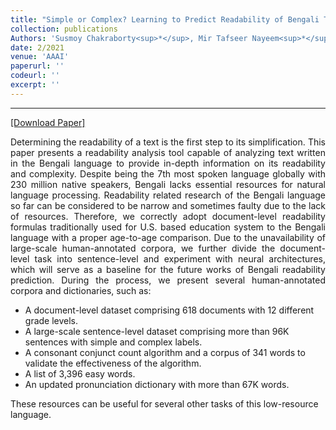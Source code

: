```yaml
---
title: "Simple or Complex? Learning to Predict Readability of Bengali Texts"
collection: publications
Authors: 'Susmoy Chakraborty<sup>*</sup>, Mir Tafseer Nayeem<sup>*</sup>, and <b>Wasi Ahmad</b>'
date: 2/2021
venue: 'AAAI'
paperurl: ''
codeurl: ''
excerpt: ''
---
```

---
<a href='' target="_blank">[Download Paper]</a>

<p align="justify">
Determining the readability of a text is the first step to its simplification. This paper presents a readability analysis tool capable of analyzing text written 
in the Bengali language to provide in-depth information on its readability and complexity. Despite being the 7th most spoken language globally with 230 million 
native speakers, Bengali lacks essential resources for natural language processing. Readability related research of the Bengali language so far can be considered 
to be narrow and sometimes faulty due to the lack of resources.  Therefore, we correctly adopt document-level readability formulas traditionally used for U.S. 
based education system to the Bengali language with a proper age-to-age comparison. Due to the unavailability of large-scale human-annotated corpora, we further 
divide the document-level task into sentence-level and experiment with neural architectures, which will serve as a baseline for the future works of Bengali 
readability prediction. During the process, we present several human-annotated corpora and dictionaries, such as:
<ul>
  <li>A document-level dataset comprising 618 documents with 12 different grade levels.</li>
  <li>A large-scale sentence-level dataset comprising more than 96K sentences with simple and complex labels.</li>
  <li>A consonant conjunct count algorithm and a corpus of 341 words to validate the effectiveness of the algorithm.</li>
  <li>A list of 3,396 easy words.</li>
  <li>An updated pronunciation dictionary with more than 67K words.</li>
</ul>
These resources can be useful for several other tasks of this low-resource language.
</p>

